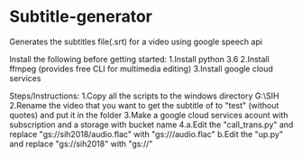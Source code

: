 # Subtitle-generator
Generates the subtitles file(.srt) for a video using google speech api

Install the following before getting started:
  1.Install python 3.6
  2.Install ffmpeg (provides free CLI for multimedia editing)
  3.Install google cloud services

Steps/Instructions:
  1.Copy all the scripts to the windows directory G:\SIH\
  2.Rename the video that you want to get the subtitle of to "test" (without quotes) and put it in the folder
  3.Make a google cloud services acount with subscription and a storage with bucket name <urname>
  4.a.Edit the "call_trans.py" and replace "gs://sih2018/audio.flac" with "gs://<urname>/audio.flac"
    b.Edit the "up.py" and replace "gs://sih2018" with "gs://<urname>"
